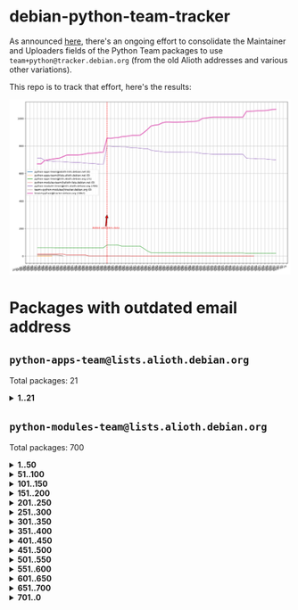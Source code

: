 # debian-python-team-tracker



As announced [here](https://lists.debian.org/debian-python/2021/08/msg00006.html), there's an ongoing effort to consolidate the Maintainer and Uploaders fields of the Python Team packages to use `team+python@tracker.debian.org` (from the old Alioth addresses and various other variations).



This repo is to track that effort, here's the results:



![Python team emails](images/python_team_emails.svg)


# Packages with outdated email address

## `python-apps-team@lists.alioth.debian.org`
Total packages: 21
<details>
<summary><b>1..21</b></summary>


| # | Package | Version |
| --- | --- | --- |
| 1 | [archmage](https://tracker.debian.org/archmage) | 1:0.4.2.1-1 |
| 2 | [ctop](https://tracker.debian.org/ctop) | 1.0.0-2.1 |
| 3 | [cython](https://tracker.debian.org/cython) | 0.29.14-1 |
| 4 | [db2twitter](https://tracker.debian.org/db2twitter) | 0.6-1.1 |
| 5 | [dodgy](https://tracker.debian.org/dodgy) | 0.1.9-3 |
| 6 | [etm](https://tracker.debian.org/etm) | 3.2.30-1.1 |
| 7 | [firmware-microbit-micropython](https://tracker.debian.org/firmware-microbit-micropython) | 1.0.1-2 |
| 8 | [flatlatex](https://tracker.debian.org/flatlatex) | 0.8-1.1 |
| 9 | [freealchemist](https://tracker.debian.org/freealchemist) | 0.5-1.1 |
| 10 | [kanboard-cli](https://tracker.debian.org/kanboard-cli) | 0.0.2-1.1 |
| 11 | [lightyears](https://tracker.debian.org/lightyears) | 1.4-2 |
| 12 | [muttdown](https://tracker.debian.org/muttdown) | 0.3.4-1 |
| 13 | [pelican](https://tracker.debian.org/pelican) | 4.0.1+dfsg-1.1 |
| 14 | [pipenv](https://tracker.debian.org/pipenv) | 11.9.0-1.1 |
| 15 | [prospector](https://tracker.debian.org/prospector) | 1.1.7-2 |
| 16 | [pybik](https://tracker.debian.org/pybik) | 3.0-3.1 |
| 17 | [retweet](https://tracker.debian.org/retweet) | 0.10-1.1 |
| 18 | [sen](https://tracker.debian.org/sen) | 0.6.1-0.1 |
| 19 | [sinntp](https://tracker.debian.org/sinntp) | 1.6-1.2 |
| 20 | [smem](https://tracker.debian.org/smem) | 1.5-1.1 |
| 21 | [voltron](https://tracker.debian.org/voltron) | 0.1.7+git20200109-1.1 |
</details>

## `python-modules-team@lists.alioth.debian.org`
Total packages: 700
<details>
<summary><b>1..50</b></summary>


| # | Package | Version |
| --- | --- | --- |
| 1 | [anorack](https://tracker.debian.org/anorack) | 0.2.7-1 |
| 2 | [anosql](https://tracker.debian.org/anosql) | 1.0.1-1 |
| 3 | [appdirs](https://tracker.debian.org/appdirs) | 1.4.4-1 |
| 4 | [asn1crypto](https://tracker.debian.org/asn1crypto) | 1.4.0-1 |
| 5 | [astral](https://tracker.debian.org/astral) | 1.6.1-2 |
| 6 | [authres](https://tracker.debian.org/authres) | 1.2.0-2 |
| 7 | [automat](https://tracker.debian.org/automat) | 20.2.0-1 |
| 8 | [azure-cosmos-table-python](https://tracker.debian.org/azure-cosmos-table-python) | 1.0.5+git20191025-5 |
| 9 | [babelfish](https://tracker.debian.org/babelfish) | 0.5.4-3 |
| 10 | [bdist-nsi](https://tracker.debian.org/bdist-nsi) | 0.1.5-2 |
| 11 | [behave](https://tracker.debian.org/behave) | 1.2.6-3 |
| 12 | [bernhard](https://tracker.debian.org/bernhard) | 0.2.6-2 |
| 13 | [betamax](https://tracker.debian.org/betamax) | 0.8.1-2 |
| 14 | [bibtexparser](https://tracker.debian.org/bibtexparser) | 1.1.0+ds-3 |
| 15 | [binaryornot](https://tracker.debian.org/binaryornot) | 0.4.4+dfsg-4 |
| 16 | [bitstruct](https://tracker.debian.org/bitstruct) | 8.9.0-1 |
| 17 | [blessings](https://tracker.debian.org/blessings) | 1.6-3 |
| 18 | [blinker](https://tracker.debian.org/blinker) | 1.4+dfsg1-0.3 |
| 19 | [case](https://tracker.debian.org/case) | 1.5.3+dfsg-3 |
| 20 | [celery-batches](https://tracker.debian.org/celery-batches) | 0.2-2 |
| 21 | [celery-haystack](https://tracker.debian.org/celery-haystack) | 0.10-4 |
| 22 | [cerealizer](https://tracker.debian.org/cerealizer) | 0.8.1-3 |
| 23 | [chardet](https://tracker.debian.org/chardet) | 4.0.0-1 |
| 24 | [chargebee-python](https://tracker.debian.org/chargebee-python) | 1.6.6-1 |
| 25 | [chargebee2-python](https://tracker.debian.org/chargebee2-python) | 2.7.3-1 |
| 26 | [circuits](https://tracker.debian.org/circuits) | 3.1.0+ds1-2 |
| 27 | [codicefiscale](https://tracker.debian.org/codicefiscale) | 0.9+ds0-2 |
| 28 | [colorclass](https://tracker.debian.org/colorclass) | 2.2.0-2.1 |
| 29 | [colorspacious](https://tracker.debian.org/colorspacious) | 1.1.2-2 |
| 30 | [commonmark](https://tracker.debian.org/commonmark) | 0.9.1-3 |
| 31 | [constantly](https://tracker.debian.org/constantly) | 15.1.0-2 |
| 32 | [contextlib2](https://tracker.debian.org/contextlib2) | 0.6.0.post1-1 |
| 33 | [cookiecutter](https://tracker.debian.org/cookiecutter) | 1.6.0-4 |
| 34 | [coreapi](https://tracker.debian.org/coreapi) | 2.3.3-4 |
| 35 | [coreschema](https://tracker.debian.org/coreschema) | 0.0.4-3 |
| 36 | [cov-core](https://tracker.debian.org/cov-core) | 1.15.0-3 |
| 37 | [cppy](https://tracker.debian.org/cppy) | 1.1.0-2 |
| 38 | [cram](https://tracker.debian.org/cram) | 0.7-4 |
| 39 | [cssutils](https://tracker.debian.org/cssutils) | 1.0.2-3 |
| 40 | [d2to1](https://tracker.debian.org/d2to1) | 0.2.12-2 |
| 41 | [deap](https://tracker.debian.org/deap) | 1.3.1-2 |
| 42 | [debiancontributors](https://tracker.debian.org/debiancontributors) | 0.7.8-2 |
| 43 | [devpi-common](https://tracker.debian.org/devpi-common) | 3.2.2-1.1 |
| 44 | [django-ajax-selects](https://tracker.debian.org/django-ajax-selects) | 1.7.0-3 |
| 45 | [django-anymail](https://tracker.debian.org/django-anymail) | 7.1.0-1 |
| 46 | [django-bitfield](https://tracker.debian.org/django-bitfield) | 1.9.6-2 |
| 47 | [django-countries](https://tracker.debian.org/django-countries) | 6.0-1 |
| 48 | [django-dirtyfields](https://tracker.debian.org/django-dirtyfields) | 1.3.1-2 |
| 49 | [django-downloadview](https://tracker.debian.org/django-downloadview) | 2.1.1-1 |
| 50 | [django-environ](https://tracker.debian.org/django-environ) | 0.4.4-2 |
</details>
<details>
<summary><b>51..100</b></summary>

| # | Package | Version |
| --- | --- | --- |
| 51 | [django-filter](https://tracker.debian.org/django-filter) | 2.4.0-1 |
| 52 | [django-hvad](https://tracker.debian.org/django-hvad) | 1.8.0-1.1 |
| 53 | [django-impersonate](https://tracker.debian.org/django-impersonate) | 1.5-1 |
| 54 | [django-js-reverse](https://tracker.debian.org/django-js-reverse) | 0.7.3-1.1 |
| 55 | [django-macaddress](https://tracker.debian.org/django-macaddress) | 1.5.0-2 |
| 56 | [django-markupfield](https://tracker.debian.org/django-markupfield) | 2.0.0-1 |
| 57 | [django-memoize](https://tracker.debian.org/django-memoize) | 2.2.0+dfsg-1 |
| 58 | [django-nose](https://tracker.debian.org/django-nose) | 1.4.6-2.1 |
| 59 | [django-notification](https://tracker.debian.org/django-notification) | 1.2.0-3 |
| 60 | [django-organizations](https://tracker.debian.org/django-organizations) | 1.1.2-1 |
| 61 | [django-pagination](https://tracker.debian.org/django-pagination) | 1.0.7-4 |
| 62 | [django-paintstore](https://tracker.debian.org/django-paintstore) | 0.2-4 |
| 63 | [django-picklefield](https://tracker.debian.org/django-picklefield) | 3.0.1-1 |
| 64 | [django-pipeline](https://tracker.debian.org/django-pipeline) | 1.6.14-3 |
| 65 | [django-q](https://tracker.debian.org/django-q) | 1.2.1-1 |
| 66 | [django-recurrence](https://tracker.debian.org/django-recurrence) | 1.10.3-1 |
| 67 | [django-redis-sessions](https://tracker.debian.org/django-redis-sessions) | 0.6.1-2 |
| 68 | [django-simple-redis-admin](https://tracker.debian.org/django-simple-redis-admin) | 1.4.0-2 |
| 69 | [django-stronghold](https://tracker.debian.org/django-stronghold) | 0.3.0+debian-2 |
| 70 | [django-webpack-loader](https://tracker.debian.org/django-webpack-loader) | 0.6.0-2 |
| 71 | [django-websocket-redis](https://tracker.debian.org/django-websocket-redis) | 0.4.7-2 |
| 72 | [django-wkhtmltopdf](https://tracker.debian.org/django-wkhtmltopdf) | 3.3.0-1 |
| 73 | [django-xmlrpc](https://tracker.debian.org/django-xmlrpc) | 0.1.8-2 |
| 74 | [djangorestframework-api-key](https://tracker.debian.org/djangorestframework-api-key) | 2.0.0-2 |
| 75 | [djangorestframework-filters](https://tracker.debian.org/djangorestframework-filters) | 1.0.0.dev0-1 |
| 76 | [dkimpy](https://tracker.debian.org/dkimpy) | 1.0.5-1 |
| 77 | [dnsdiag](https://tracker.debian.org/dnsdiag) | 1.7.0-1 |
| 78 | [dnspython](https://tracker.debian.org/dnspython) | 2.0.0-1 |
| 79 | [dockerpty](https://tracker.debian.org/dockerpty) | 0.4.1-2 |
| 80 | [dominate](https://tracker.debian.org/dominate) | 2.3.1-2 |
| 81 | [doublex](https://tracker.debian.org/doublex) | 1.9.2-1 |
| 82 | [drf-generators](https://tracker.debian.org/drf-generators) | 0.5.0-1 |
| 83 | [easyprocess](https://tracker.debian.org/easyprocess) | 0.2.5-2 |
| 84 | [elasticsearch-curator](https://tracker.debian.org/elasticsearch-curator) | 5.8.1-1 |
| 85 | [entrypoints](https://tracker.debian.org/entrypoints) | 0.3-3 |
| 86 | [enum34](https://tracker.debian.org/enum34) | 1.1.6-4 |
| 87 | [enzyme](https://tracker.debian.org/enzyme) | 0.4.1-2 |
| 88 | [exam](https://tracker.debian.org/exam) | 0.10.5-3 |
| 89 | [factory-boy](https://tracker.debian.org/factory-boy) | 2.11.1-3 |
| 90 | [faker](https://tracker.debian.org/faker) | 0.9.3-0.1 |
| 91 | [fakesleep](https://tracker.debian.org/fakesleep) | 0.1-2 |
| 92 | [fastchunking](https://tracker.debian.org/fastchunking) | 0.0.3-2 |
| 93 | [feedgenerator](https://tracker.debian.org/feedgenerator) | 1.9-2 |
| 94 | [flake8-polyfill](https://tracker.debian.org/flake8-polyfill) | 1.0.2-2 |
| 95 | [flask-api](https://tracker.debian.org/flask-api) | 1.1+dfsg-1.1 |
| 96 | [flask-assets](https://tracker.debian.org/flask-assets) | 2.0-1 |
| 97 | [flask-babelex](https://tracker.debian.org/flask-babelex) | 0.9.4-1 |
| 98 | [flask-bcrypt](https://tracker.debian.org/flask-bcrypt) | 0.7.1-2 |
| 99 | [flask-compress](https://tracker.debian.org/flask-compress) | 1.4.0-3 |
| 100 | [flask-gravatar](https://tracker.debian.org/flask-gravatar) | 0.4.2-2 |
</details>
<details>
<summary><b>101..150</b></summary>

| # | Package | Version |
| --- | --- | --- |
| 101 | [flask-htmlmin](https://tracker.debian.org/flask-htmlmin) | 1.3.2-2 |
| 102 | [flask-ldapconn](https://tracker.debian.org/flask-ldapconn) | 0.7.2-1.1 |
| 103 | [flask-limiter](https://tracker.debian.org/flask-limiter) | 1.0.1-2 |
| 104 | [flask-login](https://tracker.debian.org/flask-login) | 0.5.0-1 |
| 105 | [flask-mail](https://tracker.debian.org/flask-mail) | 0.9.1+dfsg1-1.1 |
| 106 | [flask-mongoengine](https://tracker.debian.org/flask-mongoengine) | 0.9.3-4 |
| 107 | [flask-multistatic](https://tracker.debian.org/flask-multistatic) | 1.0-2 |
| 108 | [flask-paranoid](https://tracker.debian.org/flask-paranoid) | 0.2.0-3.1 |
| 109 | [flask-script](https://tracker.debian.org/flask-script) | 2.0.6-2 |
| 110 | [flask-silk](https://tracker.debian.org/flask-silk) | 0.2-18 |
| 111 | [flask-wtf](https://tracker.debian.org/flask-wtf) | 0.14.3-1 |
| 112 | [flufl.bounce](https://tracker.debian.org/flufl.bounce) | 3.0.1-1 |
| 113 | [flufl.enum](https://tracker.debian.org/flufl.enum) | 4.1.1-3 |
| 114 | [flufl.i18n](https://tracker.debian.org/flufl.i18n) | 3.0.1-1 |
| 115 | [flufl.lock](https://tracker.debian.org/flufl.lock) | 5.0.1-1 |
| 116 | [flufl.password](https://tracker.debian.org/flufl.password) | 1.3-3 |
| 117 | [flufl.testing](https://tracker.debian.org/flufl.testing) | 0.7-2 |
| 118 | [gerritlib](https://tracker.debian.org/gerritlib) | 0.8.0-2 |
| 119 | [gmplot](https://tracker.debian.org/gmplot) | 1.2.0-2 |
| 120 | [gpxpy](https://tracker.debian.org/gpxpy) | 1.4.2-1 |
| 121 | [gtextfsm](https://tracker.debian.org/gtextfsm) | 1.1.0-2 |
| 122 | [gtts](https://tracker.debian.org/gtts) | 2.0.3-1 |
| 123 | [gtts-token](https://tracker.debian.org/gtts-token) | 1.1.3-1 |
| 124 | [guzzle-sphinx-theme](https://tracker.debian.org/guzzle-sphinx-theme) | 0.7.11-5 |
| 125 | [hachoir](https://tracker.debian.org/hachoir) | 3.1.0+dfsg-3 |
| 126 | [haproxy-log-analysis](https://tracker.debian.org/haproxy-log-analysis) | 2.0~b0-2 |
| 127 | [heapdict](https://tracker.debian.org/heapdict) | 1.0.1-1 |
| 128 | [hiro](https://tracker.debian.org/hiro) | 0.5-2 |
| 129 | [httpx](https://tracker.debian.org/httpx) | 0.16.1-1 |
| 130 | [hypothesis-auto](https://tracker.debian.org/hypothesis-auto) | 1.1.4-2 |
| 131 | [importmagic](https://tracker.debian.org/importmagic) | 0.1.7-2 |
| 132 | [inflection](https://tracker.debian.org/inflection) | 0.3.1-2 |
| 133 | [isodate](https://tracker.debian.org/isodate) | 0.6.0-2 |
| 134 | [itypes](https://tracker.debian.org/itypes) | 1.1.0-4 |
| 135 | [jaraco.itertools](https://tracker.debian.org/jaraco.itertools) | 2.0.1-4 |
| 136 | [javaproperties](https://tracker.debian.org/javaproperties) | 0.7.0-1 |
| 137 | [jinja2-time](https://tracker.debian.org/jinja2-time) | 0.2.0-2 |
| 138 | [jpy](https://tracker.debian.org/jpy) | 0.9.0-3 |
| 139 | [jpylyzer](https://tracker.debian.org/jpylyzer) | 2.0.0-3 |
| 140 | [json-tricks](https://tracker.debian.org/json-tricks) | 3.11.0-2 |
| 141 | [jsonhyperschema-codec](https://tracker.debian.org/jsonhyperschema-codec) | 1.0.3-2 |
| 142 | [jsonpickle](https://tracker.debian.org/jsonpickle) | 1.2-1 |
| 143 | [junos-eznc](https://tracker.debian.org/junos-eznc) | 2.1.7-3 |
| 144 | [jupyter-sphinx-theme](https://tracker.debian.org/jupyter-sphinx-theme) | 0.0.6+ds1-10 |
| 145 | [kitchen](https://tracker.debian.org/kitchen) | 1.2.6-2 |
| 146 | [kivy](https://tracker.debian.org/kivy) | 1.11.0-2 |
| 147 | [lazr.delegates](https://tracker.debian.org/lazr.delegates) | 2.0.3-2 |
| 148 | [lazr.smtptest](https://tracker.debian.org/lazr.smtptest) | 2.0.3-2 |
| 149 | [lexicon](https://tracker.debian.org/lexicon) | 3.3.17-1 |
| 150 | [libthumbor](https://tracker.debian.org/libthumbor) | 1.3.3-2 |
</details>
<details>
<summary><b>151..200</b></summary>

| # | Package | Version |
| --- | --- | --- |
| 151 | [logilab-constraint](https://tracker.debian.org/logilab-constraint) | 0.6.0-2 |
| 152 | [mako](https://tracker.debian.org/mako) | 1.1.3+ds1-2 |
| 153 | [manuel](https://tracker.debian.org/manuel) | 1.10.1-2 |
| 154 | [markupsafe](https://tracker.debian.org/markupsafe) | 1.1.1-1 |
| 155 | [mercurial-extension-utils](https://tracker.debian.org/mercurial-extension-utils) | 1.5.1-1 |
| 156 | [mercurial-extension-utils](https://tracker.debian.org/mercurial-extension-utils) | 1.5.1-3 |
| 157 | [mercurial-keyring](https://tracker.debian.org/mercurial-keyring) | 1.3.1-3 |
| 158 | [microsoft-authentication-extensions-for-python](https://tracker.debian.org/microsoft-authentication-extensions-for-python) | 0.3.0-1 |
| 159 | [milksnake](https://tracker.debian.org/milksnake) | 0.1.5-1 |
| 160 | [mimerender](https://tracker.debian.org/mimerender) | 0.6.0-2 |
| 161 | [mmllib](https://tracker.debian.org/mmllib) | 0.3.0.post1-2 |
| 162 | [mockldap](https://tracker.debian.org/mockldap) | 0.3.0-4 |
| 163 | [modernize](https://tracker.debian.org/modernize) | 0.7-2 |
| 164 | [moksha.common](https://tracker.debian.org/moksha.common) | 1.2.5-4 |
| 165 | [more-itertools](https://tracker.debian.org/more-itertools) | 4.2.0-3 |
| 166 | [mrtparse](https://tracker.debian.org/mrtparse) | 1.6-2 |
| 167 | [musicbrainzngs](https://tracker.debian.org/musicbrainzngs) | 0.7.1-2 |
| 168 | [mutagen](https://tracker.debian.org/mutagen) | 1.45.1-2 |
| 169 | [mwic](https://tracker.debian.org/mwic) | 0.7.8-1 |
| 170 | [mysql-connector-python](https://tracker.debian.org/mysql-connector-python) | 8.0.15-2 |
| 171 | [nb2plots](https://tracker.debian.org/nb2plots) | 0.6-2 |
| 172 | [netifaces](https://tracker.debian.org/netifaces) | 0.10.9-0.2 |
| 173 | [netmiko](https://tracker.debian.org/netmiko) | 2.4.2-1 |
| 174 | [networkx](https://tracker.debian.org/networkx) | 2.5+ds-2 |
| 175 | [nose](https://tracker.debian.org/nose) | 1.3.7-6 |
| 176 | [nose](https://tracker.debian.org/nose) | 1.3.7-7 |
| 177 | [nose2](https://tracker.debian.org/nose2) | 0.9.2-1 |
| 178 | [nose2-cov](https://tracker.debian.org/nose2-cov) | 1.0a4-3 |
| 179 | [ntplib](https://tracker.debian.org/ntplib) | 0.3.3-2 |
| 180 | [numpy-stl](https://tracker.debian.org/numpy-stl) | 2.9.0-1 |
| 181 | [numpydoc](https://tracker.debian.org/numpydoc) | 1.1.0-3 |
| 182 | [obsub](https://tracker.debian.org/obsub) | 0.2-4 |
| 183 | [okasha](https://tracker.debian.org/okasha) | 0.2.4-4 |
| 184 | [overpass](https://tracker.debian.org/overpass) | 0.7-1 |
| 185 | [pastescript](https://tracker.debian.org/pastescript) | 2.0.2-4 |
| 186 | [pcapy](https://tracker.debian.org/pcapy) | 0.11.4-2 |
| 187 | [pdfkit](https://tracker.debian.org/pdfkit) | 0.6.1-2 |
| 188 | [pep8](https://tracker.debian.org/pep8) | 1.7.1-9 |
| 189 | [pep8-naming](https://tracker.debian.org/pep8-naming) | 0.10.0-1 |
| 190 | [pg8000](https://tracker.debian.org/pg8000) | 1.10.6-2 |
| 191 | [pidcat](https://tracker.debian.org/pidcat) | 2.1.0-4 |
| 192 | [pilkit](https://tracker.debian.org/pilkit) | 2.0-3 |
| 193 | [plastex](https://tracker.debian.org/plastex) | 2.1-2 |
| 194 | [ply](https://tracker.debian.org/ply) | 3.11-4 |
| 195 | [portio](https://tracker.debian.org/portio) | 0.5-4 |
| 196 | [postgresfixture](https://tracker.debian.org/postgresfixture) | 0.4.2-1 |
| 197 | [power](https://tracker.debian.org/power) | 1.4+dfsg-4 |
| 198 | [pprintpp](https://tracker.debian.org/pprintpp) | 0.4.0-2 |
| 199 | [preggy](https://tracker.debian.org/preggy) | 1.4.4-1 |
| 200 | [prettytable](https://tracker.debian.org/prettytable) | 0.7.2-5 |
</details>
<details>
<summary><b>201..250</b></summary>

| # | Package | Version |
| --- | --- | --- |
| 201 | [proxmoxer](https://tracker.debian.org/proxmoxer) | 1.0.3-2 |
| 202 | [ptable](https://tracker.debian.org/ptable) | 0.9.2-2 |
| 203 | [py-macaroon-bakery](https://tracker.debian.org/py-macaroon-bakery) | 1.3.1-1 |
| 204 | [py-radix](https://tracker.debian.org/py-radix) | 0.10.0-3 |
| 205 | [py3dns](https://tracker.debian.org/py3dns) | 3.2.1-1 |
| 206 | [pyasn1](https://tracker.debian.org/pyasn1) | 0.4.8-1 |
| 207 | [pybindgen](https://tracker.debian.org/pybindgen) | 0.20.0+dfsg1-2 |
| 208 | [pycairo](https://tracker.debian.org/pycairo) | 1.16.2-3 |
| 209 | [pycairo](https://tracker.debian.org/pycairo) | 1.16.2-4 |
| 210 | [pycallgraph](https://tracker.debian.org/pycallgraph) | 1.1.3-1.2 |
| 211 | [pycares](https://tracker.debian.org/pycares) | 3.1.1-1 |
| 212 | [pycifrw](https://tracker.debian.org/pycifrw) | 4.4-2 |
| 213 | [pyclamd](https://tracker.debian.org/pyclamd) | 0.4.0-2 |
| 214 | [pycodestyle](https://tracker.debian.org/pycodestyle) | 2.6.0-1 |
| 215 | [pycparser](https://tracker.debian.org/pycparser) | 2.20-3 |
| 216 | [pycryptodome](https://tracker.debian.org/pycryptodome) | 3.9.7+dfsg1-1 |
| 217 | [pycxx](https://tracker.debian.org/pycxx) | 7.1.4-0.1 |
| 218 | [pydbus](https://tracker.debian.org/pydbus) | 0.6.0-4 |
| 219 | [pydenticon](https://tracker.debian.org/pydenticon) | 0.3.1-2 |
| 220 | [pydispatcher](https://tracker.debian.org/pydispatcher) | 2.0.5-2 |
| 221 | [pydle](https://tracker.debian.org/pydle) | 0.9.4-2 |
| 222 | [pyeapi](https://tracker.debian.org/pyeapi) | 0.8.1-2 |
| 223 | [pyee](https://tracker.debian.org/pyee) | 7.0.2-1 |
| 224 | [pyenchant](https://tracker.debian.org/pyenchant) | 3.2.0-1 |
| 225 | [pyfg](https://tracker.debian.org/pyfg) | 0.50-2 |
| 226 | [pyfiglet](https://tracker.debian.org/pyfiglet) | 0.8.0+dfsg-1 |
| 227 | [pyfribidi](https://tracker.debian.org/pyfribidi) | 0.12.0+repack-7 |
| 228 | [pygame](https://tracker.debian.org/pygame) | 1.9.6+dfsg-2 |
| 229 | [pygeoif](https://tracker.debian.org/pygeoif) | 0.7-2 |
| 230 | [pygithub](https://tracker.debian.org/pygithub) | 1.43.7-1 |
| 231 | [pygments](https://tracker.debian.org/pygments) | 2.3.1+dfsg-3 |
| 232 | [pygtail](https://tracker.debian.org/pygtail) | 0.6.1-2 |
| 233 | [pygtkspellcheck](https://tracker.debian.org/pygtkspellcheck) | 4.0.5-2 |
| 234 | [pyhamcrest](https://tracker.debian.org/pyhamcrest) | 1.9.0-3 |
| 235 | [pyinotify](https://tracker.debian.org/pyinotify) | 0.9.6-1.3 |
| 236 | [pyiosxr](https://tracker.debian.org/pyiosxr) | 0.52-1.1 |
| 237 | [pyjavaproperties](https://tracker.debian.org/pyjavaproperties) | 0.7-2 |
| 238 | [pyjokes](https://tracker.debian.org/pyjokes) | 0.5.0-3 |
| 239 | [pykcs11](https://tracker.debian.org/pykcs11) | 1.5.10-1 |
| 240 | [pylama](https://tracker.debian.org/pylama) | 7.4.3-3 |
| 241 | [pylibmc](https://tracker.debian.org/pylibmc) | 1.5.2-3 |
| 242 | [pylint-celery](https://tracker.debian.org/pylint-celery) | 0.3-5 |
| 243 | [pylint-common](https://tracker.debian.org/pylint-common) | 0.2.5-4 |
| 244 | [pylint-django](https://tracker.debian.org/pylint-django) | 2.0.13-1 |
| 245 | [pylint-flask](https://tracker.debian.org/pylint-flask) | 0.5-4 |
| 246 | [pylint-plugin-utils](https://tracker.debian.org/pylint-plugin-utils) | 0.6-1 |
| 247 | [pymacs](https://tracker.debian.org/pymacs) | 0.25-3 |
| 248 | [pymilter](https://tracker.debian.org/pymilter) | 1.0.4-2 |
| 249 | [pymodbus](https://tracker.debian.org/pymodbus) | 2.1.0+dfsg-2 |
| 250 | [pymssql](https://tracker.debian.org/pymssql) | 2.1.4+dfsg-3 |
</details>
<details>
<summary><b>251..300</b></summary>

| # | Package | Version |
| --- | --- | --- |
| 251 | [pymupdf](https://tracker.debian.org/pymupdf) | 1.17.4+ds1-2 |
| 252 | [pynag](https://tracker.debian.org/pynag) | 1.1.2+dfsg-2 |
| 253 | [pynliner](https://tracker.debian.org/pynliner) | 0.8.0-2 |
| 254 | [pyopengl](https://tracker.debian.org/pyopengl) | 3.1.5+dfsg-1 |
| 255 | [pypandoc](https://tracker.debian.org/pypandoc) | 1.5+ds0-1 |
| 256 | [pyparsing](https://tracker.debian.org/pyparsing) | 2.4.7-1 |
| 257 | [pyphen](https://tracker.debian.org/pyphen) | 0.9.5-3 |
| 258 | [pyprind](https://tracker.debian.org/pyprind) | 2.11.2-2 |
| 259 | [pyquery](https://tracker.debian.org/pyquery) | 1.2.9-4 |
| 260 | [pyrad](https://tracker.debian.org/pyrad) | 2.1-2 |
| 261 | [pyrsistent](https://tracker.debian.org/pyrsistent) | 0.15.5-1 |
| 262 | [pysendfile](https://tracker.debian.org/pysendfile) | 2.0.1-3 |
| 263 | [pysimplesoap](https://tracker.debian.org/pysimplesoap) | 1.16.2-3 |
| 264 | [pysmi](https://tracker.debian.org/pysmi) | 0.3.2-2 |
| 265 | [pysodium](https://tracker.debian.org/pysodium) | 0.7.0-2 |
| 266 | [pyspf](https://tracker.debian.org/pyspf) | 2.0.14-2 |
| 267 | [pysrt](https://tracker.debian.org/pysrt) | 1.0.1-2 |
| 268 | [pyssim](https://tracker.debian.org/pyssim) | 0.2-2 |
| 269 | [pystemd](https://tracker.debian.org/pystemd) | 0.7.0-4 |
| 270 | [pysubnettree](https://tracker.debian.org/pysubnettree) | 0.33-1 |
| 271 | [pytaglib](https://tracker.debian.org/pytaglib) | 0.3.6+dfsg-2 |
| 272 | [pytds](https://tracker.debian.org/pytds) | 1.10.0-1 |
| 273 | [pytest-arraydiff](https://tracker.debian.org/pytest-arraydiff) | 0.3-1 |
| 274 | [pytest-bdd](https://tracker.debian.org/pytest-bdd) | 3.2.1-1 |
| 275 | [pytest-cookies](https://tracker.debian.org/pytest-cookies) | 0.4.0-1 |
| 276 | [pytest-django](https://tracker.debian.org/pytest-django) | 3.5.1-1 |
| 277 | [pytest-expect](https://tracker.debian.org/pytest-expect) | 1.1.0-2 |
| 278 | [pytest-forked](https://tracker.debian.org/pytest-forked) | 1.3.0-1 |
| 279 | [pytest-helpers-namespace](https://tracker.debian.org/pytest-helpers-namespace) | 2019.1.8-1 |
| 280 | [pytest-httpbin](https://tracker.debian.org/pytest-httpbin) | 1.0.0-2 |
| 281 | [pytest-instafail](https://tracker.debian.org/pytest-instafail) | 0.4.2-1 |
| 282 | [pytest-remotedata](https://tracker.debian.org/pytest-remotedata) | 0.3.2-1 |
| 283 | [pytest-runner](https://tracker.debian.org/pytest-runner) | 2.11.1-1.2 |
| 284 | [pytest-sugar](https://tracker.debian.org/pytest-sugar) | 0.9.4-1 |
| 285 | [pytest-tornado](https://tracker.debian.org/pytest-tornado) | 0.8.1-1 |
| 286 | [pytest-vcr](https://tracker.debian.org/pytest-vcr) | 1.0.2-2 |
| 287 | [pytest-xvfb](https://tracker.debian.org/pytest-xvfb) | 1.2.0-1 |
| 288 | [python-activipy](https://tracker.debian.org/python-activipy) | 0.1-7 |
| 289 | [python-adal](https://tracker.debian.org/python-adal) | 1.2.2-1 |
| 290 | [python-agate](https://tracker.debian.org/python-agate) | 1.6.1-1 |
| 291 | [python-agate-excel](https://tracker.debian.org/python-agate-excel) | 0.2.3-1 |
| 292 | [python-aiohttp-security](https://tracker.debian.org/python-aiohttp-security) | 0.4.0-2 |
| 293 | [python-aiohttp-session](https://tracker.debian.org/python-aiohttp-session) | 2.9.0-2 |
| 294 | [python-aioinflux](https://tracker.debian.org/python-aioinflux) | 0.9.0-2 |
| 295 | [python-aiomeasures](https://tracker.debian.org/python-aiomeasures) | 0.5.14-3 |
| 296 | [python-amqplib](https://tracker.debian.org/python-amqplib) | 1.0.2-2 |
| 297 | [python-anyjson](https://tracker.debian.org/python-anyjson) | 0.3.3-2 |
| 298 | [python-apptools](https://tracker.debian.org/python-apptools) | 4.5.0-1.1 |
| 299 | [python-aptly](https://tracker.debian.org/python-aptly) | 0.12.10-2 |
| 300 | [python-args](https://tracker.debian.org/python-args) | 0.1.0-3 |
</details>
<details>
<summary><b>301..350</b></summary>

| # | Package | Version |
| --- | --- | --- |
| 301 | [python-arpy](https://tracker.debian.org/python-arpy) | 1.1.1-4 |
| 302 | [python-astor](https://tracker.debian.org/python-astor) | 0.8.1-1 |
| 303 | [python-async-timeout](https://tracker.debian.org/python-async-timeout) | 3.0.1-1.1 |
| 304 | [python-azure-devtools](https://tracker.debian.org/python-azure-devtools) | 1.2.0-1 |
| 305 | [python-base58](https://tracker.debian.org/python-base58) | 1.0.3-1.1 |
| 306 | [python-bcdoc](https://tracker.debian.org/python-bcdoc) | 0.16.0-2 |
| 307 | [python-bioblend](https://tracker.debian.org/python-bioblend) | 0.7.0-3 |
| 308 | [python-bitbucket-api](https://tracker.debian.org/python-bitbucket-api) | 0.5.0-3 |
| 309 | [python-box](https://tracker.debian.org/python-box) | 3.4.6-2 |
| 310 | [python-btrees](https://tracker.debian.org/python-btrees) | 4.3.1-2 |
| 311 | [python-cachecontrol](https://tracker.debian.org/python-cachecontrol) | 0.12.6-1 |
| 312 | [python-can](https://tracker.debian.org/python-can) | 3.3.2.final~github-2 |
| 313 | [python-cement](https://tracker.debian.org/python-cement) | 2.10.0-2 |
| 314 | [python-cerberus](https://tracker.debian.org/python-cerberus) | 1.3.2-1 |
| 315 | [python-click-log](https://tracker.debian.org/python-click-log) | 0.2.1-2 |
| 316 | [python-click-threading](https://tracker.debian.org/python-click-threading) | 0.4.4-2 |
| 317 | [python-clint](https://tracker.debian.org/python-clint) | 0.5.1-3 |
| 318 | [python-cluster](https://tracker.debian.org/python-cluster) | 1.3.3-3 |
| 319 | [python-cmarkgfm](https://tracker.debian.org/python-cmarkgfm) | 0.4.2-1 |
| 320 | [python-coloredlogs](https://tracker.debian.org/python-coloredlogs) | 7.3-2 |
| 321 | [python-colour](https://tracker.debian.org/python-colour) | 0.1.5-2 |
| 322 | [python-commentjson](https://tracker.debian.org/python-commentjson) | 0.8.3-2 |
| 323 | [python-consul](https://tracker.debian.org/python-consul) | 0.7.1-1.1 |
| 324 | [python-cookies](https://tracker.debian.org/python-cookies) | 2.2.1-3 |
| 325 | [python-cpuinfo](https://tracker.debian.org/python-cpuinfo) | 5.0.0-2 |
| 326 | [python-crcmod](https://tracker.debian.org/python-crcmod) | 1.7+dfsg-2 |
| 327 | [python-cs](https://tracker.debian.org/python-cs) | 2.7.1-1 |
| 328 | [python-cssselect2](https://tracker.debian.org/python-cssselect2) | 0.3.0-1 |
| 329 | [python-cycler](https://tracker.debian.org/python-cycler) | 0.10.0-3 |
| 330 | [python-daiquiri](https://tracker.debian.org/python-daiquiri) | 1.6.0-1 |
| 331 | [python-dbfread](https://tracker.debian.org/python-dbfread) | 2.0.7-3 |
| 332 | [python-decorator](https://tracker.debian.org/python-decorator) | 4.4.2-2 |
| 333 | [python-demjson](https://tracker.debian.org/python-demjson) | 2.2.4-5 |
| 334 | [python-diaspy](https://tracker.debian.org/python-diaspy) | 0.6.0-2 |
| 335 | [python-dict2xml](https://tracker.debian.org/python-dict2xml) | 1.7.0-1 |
| 336 | [python-dictobj](https://tracker.debian.org/python-dictobj) | 0.4-4 |
| 337 | [python-distro](https://tracker.debian.org/python-distro) | 1.5.0-1 |
| 338 | [python-distutils-extra](https://tracker.debian.org/python-distutils-extra) | 2.45 |
| 339 | [python-django-braces](https://tracker.debian.org/python-django-braces) | 1.14.0-1 |
| 340 | [python-django-casclient](https://tracker.debian.org/python-django-casclient) | 1.5.3-1 |
| 341 | [python-django-dbconn-retry](https://tracker.debian.org/python-django-dbconn-retry) | 0.1.5-1.1 |
| 342 | [python-django-etcd-settings](https://tracker.debian.org/python-django-etcd-settings) | 0.1.13+dfsg-3 |
| 343 | [python-django-gravatar2](https://tracker.debian.org/python-django-gravatar2) | 1.4.4-2 |
| 344 | [python-django-imagekit](https://tracker.debian.org/python-django-imagekit) | 4.0.2-3 |
| 345 | [python-django-jsonfield](https://tracker.debian.org/python-django-jsonfield) | 1.4.0-2 |
| 346 | [python-django-push-notifications](https://tracker.debian.org/python-django-push-notifications) | 1.4.1-1 |
| 347 | [python-django-rest-framework-guardian](https://tracker.debian.org/python-django-rest-framework-guardian) | 0.3.0-2 |
| 348 | [python-django-rest-hooks](https://tracker.debian.org/python-django-rest-hooks) | 1.6.0-1.1 |
| 349 | [python-django-rules](https://tracker.debian.org/python-django-rules) | 2.2.0-1 |
| 350 | [python-django-simple-history](https://tracker.debian.org/python-django-simple-history) | 2.7.0-1.1 |
</details>
<details>
<summary><b>351..400</b></summary>

| # | Package | Version |
| --- | --- | --- |
| 351 | [python-django-split-settings](https://tracker.debian.org/python-django-split-settings) | 0.3.0-2 |
| 352 | [python-dnslib](https://tracker.debian.org/python-dnslib) | 0.9.14-1 |
| 353 | [python-docutils](https://tracker.debian.org/python-docutils) | 0.16+dfsg-2 |
| 354 | [python-doubleratchet](https://tracker.debian.org/python-doubleratchet) | 0.6.0-2 |
| 355 | [python-dpkt](https://tracker.debian.org/python-dpkt) | 1.9.2-2 |
| 356 | [python-easywebdav](https://tracker.debian.org/python-easywebdav) | 1.2.0-8 |
| 357 | [python-enable](https://tracker.debian.org/python-enable) | 4.8.1-1 |
| 358 | [python-envisage](https://tracker.debian.org/python-envisage) | 4.9.0-2.1 |
| 359 | [python-envparse](https://tracker.debian.org/python-envparse) | 0.2.0-2 |
| 360 | [python-envs](https://tracker.debian.org/python-envs) | 1.2.6-1.1 |
| 361 | [python-epc](https://tracker.debian.org/python-epc) | 0.0.5-3 |
| 362 | [python-etcd](https://tracker.debian.org/python-etcd) | 0.4.5-2 |
| 363 | [python-ethtool](https://tracker.debian.org/python-ethtool) | 0.14-3 |
| 364 | [python-ewmh](https://tracker.debian.org/python-ewmh) | 0.1.6-2 |
| 365 | [python-exchangelib](https://tracker.debian.org/python-exchangelib) | 3.2.0-1 |
| 366 | [python-exotel](https://tracker.debian.org/python-exotel) | 0.1.5-2 |
| 367 | [python-fastimport](https://tracker.debian.org/python-fastimport) | 0.9.8-5 |
| 368 | [python-feather-format](https://tracker.debian.org/python-feather-format) | 0.3.1+dfsg1-4 |
| 369 | [python-flaky](https://tracker.debian.org/python-flaky) | 3.7.0-1 |
| 370 | [python-flask-jwt-extended](https://tracker.debian.org/python-flask-jwt-extended) | 3.24.1-2 |
| 371 | [python-flask-marshmallow](https://tracker.debian.org/python-flask-marshmallow) | 0.10.1-4 |
| 372 | [python-flask-seeder](https://tracker.debian.org/python-flask-seeder) | 0.1~a2-2 |
| 373 | [python-flor](https://tracker.debian.org/python-flor) | 1.1.3-1 |
| 374 | [python-ftputil](https://tracker.debian.org/python-ftputil) | 3.4-3 |
| 375 | [python-fudge](https://tracker.debian.org/python-fudge) | 1.1.0-2 |
| 376 | [python-gammu](https://tracker.debian.org/python-gammu) | 2.12-2 |
| 377 | [python-gear](https://tracker.debian.org/python-gear) | 0.5.8-5 |
| 378 | [python-genty](https://tracker.debian.org/python-genty) | 1.3.2-1 |
| 379 | [python-geoip](https://tracker.debian.org/python-geoip) | 1.3.2-3 |
| 380 | [python-geoip2](https://tracker.debian.org/python-geoip2) | 2.9.0+dfsg1-2 |
| 381 | [python-getdns](https://tracker.debian.org/python-getdns) | 1.0.0~b1-2 |
| 382 | [python-gflags](https://tracker.debian.org/python-gflags) | 1.5.1-7 |
| 383 | [python-glob2](https://tracker.debian.org/python-glob2) | 0.5-3 |
| 384 | [python-gmpy2](https://tracker.debian.org/python-gmpy2) | 2.1.0~b5-0.1 |
| 385 | [python-gntp](https://tracker.debian.org/python-gntp) | 1.0.3-2 |
| 386 | [python-gnupg](https://tracker.debian.org/python-gnupg) | 0.4.6-1 |
| 387 | [python-guizero](https://tracker.debian.org/python-guizero) | 1.1.0+dfsg1-2 |
| 388 | [python-hashids](https://tracker.debian.org/python-hashids) | 1.3.1-1 |
| 389 | [python-hidapi](https://tracker.debian.org/python-hidapi) | 0.9.0.post3-2 |
| 390 | [python-hiredis](https://tracker.debian.org/python-hiredis) | 1.0.1-1 |
| 391 | [python-hpilo](https://tracker.debian.org/python-hpilo) | 4.3-3 |
| 392 | [python-html2text](https://tracker.debian.org/python-html2text) | 2020.1.16-1 |
| 393 | [python-http-parser](https://tracker.debian.org/python-http-parser) | 0.9.0-1 |
| 394 | [python-httptools](https://tracker.debian.org/python-httptools) | 0.1.1-1 |
| 395 | [python-ibm-cloud-sdk-core](https://tracker.debian.org/python-ibm-cloud-sdk-core) | 1.6.2-1 |
| 396 | [python-icalendar](https://tracker.debian.org/python-icalendar) | 4.0.3-4 |
| 397 | [python-idna](https://tracker.debian.org/python-idna) | 2.10-1 |
| 398 | [python-imagesize](https://tracker.debian.org/python-imagesize) | 1.2.0-2 |
| 399 | [python-iniparse](https://tracker.debian.org/python-iniparse) | 0.4-3 |
| 400 | [python-ipaddr](https://tracker.debian.org/python-ipaddr) | 2.2.0-4 |
</details>
<details>
<summary><b>401..450</b></summary>

| # | Package | Version |
| --- | --- | --- |
| 401 | [python-ipaddress](https://tracker.debian.org/python-ipaddress) | 1.0.23-1 |
| 402 | [python-ipfix](https://tracker.debian.org/python-ipfix) | 0.9.7-2 |
| 403 | [python-irodsclient](https://tracker.debian.org/python-irodsclient) | 0.8.1-2 |
| 404 | [python-isc-dhcp-leases](https://tracker.debian.org/python-isc-dhcp-leases) | 0.9.1-2 |
| 405 | [python-iso3166](https://tracker.debian.org/python-iso3166) | 0.8.git20170319-2 |
| 406 | [python-isoweek](https://tracker.debian.org/python-isoweek) | 1.3.3-3 |
| 407 | [python-jmespath](https://tracker.debian.org/python-jmespath) | 0.10.0-1 |
| 408 | [python-jsonrpc](https://tracker.debian.org/python-jsonrpc) | 1.13.0-1 |
| 409 | [python-junit-xml](https://tracker.debian.org/python-junit-xml) | 1.9-1 |
| 410 | [python-kanboard](https://tracker.debian.org/python-kanboard) | 1.0.1-1.1 |
| 411 | [python-keepalive](https://tracker.debian.org/python-keepalive) | 0.5-2 |
| 412 | [python-keyring](https://tracker.debian.org/python-keyring) | 18.0.1-2 |
| 413 | [python-langdetect](https://tracker.debian.org/python-langdetect) | 1.0.7-4 |
| 414 | [python-ldap](https://tracker.debian.org/python-ldap) | 3.2.0-4 |
| 415 | [python-ldapdomaindump](https://tracker.debian.org/python-ldapdomaindump) | 0.9.3-1 |
| 416 | [python-leather](https://tracker.debian.org/python-leather) | 0.3.3-1.1 |
| 417 | [python-libais](https://tracker.debian.org/python-libais) | 0.17+git.20190917.master.e464cf8-2 |
| 418 | [python-libguess](https://tracker.debian.org/python-libguess) | 1.1-4 |
| 419 | [python-logfury](https://tracker.debian.org/python-logfury) | 0.1.2-4 |
| 420 | [python-lupa](https://tracker.debian.org/python-lupa) | 1.9+dfsg-1 |
| 421 | [python-lzo](https://tracker.debian.org/python-lzo) | 1.12-3 |
| 422 | [python-mailer](https://tracker.debian.org/python-mailer) | 0.8.1-4 |
| 423 | [python-marshmallow-sqlalchemy](https://tracker.debian.org/python-marshmallow-sqlalchemy) | 0.19.0-1 |
| 424 | [python-mastodon](https://tracker.debian.org/python-mastodon) | 1.5.1-1 |
| 425 | [python-mbed-host-tests](https://tracker.debian.org/python-mbed-host-tests) | 1.4.4-3 |
| 426 | [python-mbed-ls](https://tracker.debian.org/python-mbed-ls) | 1.6.2+dfsg-3 |
| 427 | [python-mccabe](https://tracker.debian.org/python-mccabe) | 0.6.1-3 |
| 428 | [python-measurement](https://tracker.debian.org/python-measurement) | 2.0.1-2 |
| 429 | [python-mechanize](https://tracker.debian.org/python-mechanize) | 1:0.4.5-2 |
| 430 | [python-meld3](https://tracker.debian.org/python-meld3) | 1.0.2-3 |
| 431 | [python-mkdocs](https://tracker.debian.org/python-mkdocs) | 1.1.2+dfsg-1 |
| 432 | [python-mnemonic](https://tracker.debian.org/python-mnemonic) | 0.19-1 |
| 433 | [python-model-mommy](https://tracker.debian.org/python-model-mommy) | 1.6.0-2 |
| 434 | [python-morris](https://tracker.debian.org/python-morris) | 1.2-2 |
| 435 | [python-mpegdash](https://tracker.debian.org/python-mpegdash) | 0.2.0-1 |
| 436 | [python-mpv](https://tracker.debian.org/python-mpv) | 0.5.2-1 |
| 437 | [python-msrestazure](https://tracker.debian.org/python-msrestazure) | 0.6.2-1 |
| 438 | [python-multidict](https://tracker.debian.org/python-multidict) | 5.1.0-1 |
| 439 | [python-munch](https://tracker.debian.org/python-munch) | 2.3.2-2 |
| 440 | [python-murmurhash](https://tracker.debian.org/python-murmurhash) | 1.0.2-1 |
| 441 | [python-mysqldb](https://tracker.debian.org/python-mysqldb) | 1.4.4-2 |
| 442 | [python-nacl](https://tracker.debian.org/python-nacl) | 1.4.0-1 |
| 443 | [python-nine](https://tracker.debian.org/python-nine) | 1.1.0-1 |
| 444 | [python-noise](https://tracker.debian.org/python-noise) | 1.2.3-3 |
| 445 | [python-notify2](https://tracker.debian.org/python-notify2) | 0.3-4 |
| 446 | [python-ntlm-auth](https://tracker.debian.org/python-ntlm-auth) | 1.4.0-1 |
| 447 | [python-oauth](https://tracker.debian.org/python-oauth) | 1.0.1-6 |
| 448 | [python-odf](https://tracker.debian.org/python-odf) | 1.4.1-1 |
| 449 | [python-offtrac](https://tracker.debian.org/python-offtrac) | 0.1.0-2.1 |
| 450 | [python-ofxclient](https://tracker.debian.org/python-ofxclient) | 2.0.4-2 |
</details>
<details>
<summary><b>451..500</b></summary>

| # | Package | Version |
| --- | --- | --- |
| 451 | [python-opcua](https://tracker.debian.org/python-opcua) | 0.98.11-1 |
| 452 | [python-openid-cla](https://tracker.debian.org/python-openid-cla) | 1.2-2 |
| 453 | [python-openid-teams](https://tracker.debian.org/python-openid-teams) | 1.2-2 |
| 454 | [python-openidc-client](https://tracker.debian.org/python-openidc-client) | 0.6.0-1.1 |
| 455 | [python-opentimestamps](https://tracker.debian.org/python-opentimestamps) | 0.4.1-1 |
| 456 | [python-padme](https://tracker.debian.org/python-padme) | 1.1.1-3 |
| 457 | [python-pampy](https://tracker.debian.org/python-pampy) | 1.8.4-2 |
| 458 | [python-pamqp](https://tracker.debian.org/python-pamqp) | 2.3.0-2 |
| 459 | [python-parse-type](https://tracker.debian.org/python-parse-type) | 0.3.4-3 |
| 460 | [python-path-and-address](https://tracker.debian.org/python-path-and-address) | 2.0.1-2 |
| 461 | [python-pathtools](https://tracker.debian.org/python-pathtools) | 0.1.2-4 |
| 462 | [python-paypal](https://tracker.debian.org/python-paypal) | 1.2.5-3 |
| 463 | [python-peakutils](https://tracker.debian.org/python-peakutils) | 1.3.3+ds-2 |
| 464 | [python-pem](https://tracker.debian.org/python-pem) | 19.1.0-1 |
| 465 | [python-persistent](https://tracker.debian.org/python-persistent) | 4.6.4-0.2 |
| 466 | [python-pex](https://tracker.debian.org/python-pex) | 1.1.14-3.1 |
| 467 | [python-pgbouncer](https://tracker.debian.org/python-pgbouncer) | 0.0.9-3 |
| 468 | [python-pgpdump](https://tracker.debian.org/python-pgpdump) | 1.5-2 |
| 469 | [python-pgspecial](https://tracker.debian.org/python-pgspecial) | 1.11.10+dfsg1-1 |
| 470 | [python-phonenumbers](https://tracker.debian.org/python-phonenumbers) | 8.12.1-1 |
| 471 | [python-picklable-itertools](https://tracker.debian.org/python-picklable-itertools) | 0.1.1-3 |
| 472 | [python-pika](https://tracker.debian.org/python-pika) | 0.11.0-5 |
| 473 | [python-pkginfo](https://tracker.debian.org/python-pkginfo) | 1.4.2-3 |
| 474 | [python-plac](https://tracker.debian.org/python-plac) | 0.9.6-1.1 |
| 475 | [python-plaster](https://tracker.debian.org/python-plaster) | 1.0-2 |
| 476 | [python-plaster-pastedeploy](https://tracker.debian.org/python-plaster-pastedeploy) | 0.5-3 |
| 477 | [python-prctl](https://tracker.debian.org/python-prctl) | 1.7-2 |
| 478 | [python-preshed](https://tracker.debian.org/python-preshed) | 3.0.2-1 |
| 479 | [python-pretend](https://tracker.debian.org/python-pretend) | 1.0.9-1 |
| 480 | [python-prettylog](https://tracker.debian.org/python-prettylog) | 0.1.0-2 |
| 481 | [python-priority](https://tracker.debian.org/python-priority) | 1.3.0-3 |
| 482 | [python-progress](https://tracker.debian.org/python-progress) | 1.5-1 |
| 483 | [python-progressbar](https://tracker.debian.org/python-progressbar) | 2.5-2 |
| 484 | [python-protego](https://tracker.debian.org/python-protego) | 0.1.16+dfsg-2 |
| 485 | [python-prov](https://tracker.debian.org/python-prov) | 1.5.2-2 |
| 486 | [python-pskc](https://tracker.debian.org/python-pskc) | 1.1-3 |
| 487 | [python-public](https://tracker.debian.org/python-public) | 0.5-1.1 |
| 488 | [python-publicsuffix2](https://tracker.debian.org/python-publicsuffix2) | 2.20191221-2 |
| 489 | [python-py-zipkin](https://tracker.debian.org/python-py-zipkin) | 0.15.0-1.1 |
| 490 | [python-pyalsa](https://tracker.debian.org/python-pyalsa) | 1.1.6-2 |
| 491 | [python-pyasn1-modules](https://tracker.debian.org/python-pyasn1-modules) | 0.2.1-1 |
| 492 | [python-pybadges](https://tracker.debian.org/python-pybadges) | 2.2.1-1 |
| 493 | [python-pyface](https://tracker.debian.org/python-pyface) | 6.1.2-2 |
| 494 | [python-pyftpdlib](https://tracker.debian.org/python-pyftpdlib) | 1.5.4-2 |
| 495 | [python-pygerrit2](https://tracker.debian.org/python-pygerrit2) | 2.0.4-2 |
| 496 | [python-pygtrie](https://tracker.debian.org/python-pygtrie) | 2.2-1.1 |
| 497 | [python-pypump](https://tracker.debian.org/python-pypump) | 0.7-3 |
| 498 | [python-pysnmp4-apps](https://tracker.debian.org/python-pysnmp4-apps) | 0.3.2-2.2 |
| 499 | [python-pysnmp4-mibs](https://tracker.debian.org/python-pysnmp4-mibs) | 0.1.3-3 |
| 500 | [python-pytest-benchmark](https://tracker.debian.org/python-pytest-benchmark) | 3.2.2-2 |
</details>
<details>
<summary><b>501..550</b></summary>

| # | Package | Version |
| --- | --- | --- |
| 501 | [python-pytest-lazy-fixture](https://tracker.debian.org/python-pytest-lazy-fixture) | 0.5.1-1.1 |
| 502 | [python-pyvmomi](https://tracker.debian.org/python-pyvmomi) | 6.7.1-3 |
| 503 | [python-qrcode](https://tracker.debian.org/python-qrcode) | 6.1-2 |
| 504 | [python-qtpy](https://tracker.debian.org/python-qtpy) | 1.9.0-3 |
| 505 | [python-rarfile](https://tracker.debian.org/python-rarfile) | 3.1-1 |
| 506 | [python-ratelimiter](https://tracker.debian.org/python-ratelimiter) | 1.2.0.post0-1 |
| 507 | [python-redisearch-py](https://tracker.debian.org/python-redisearch-py) | 1.0.0-1 |
| 508 | [python-releases](https://tracker.debian.org/python-releases) | 1.6.3-1 |
| 509 | [python-repoze.lru](https://tracker.debian.org/python-repoze.lru) | 0.7-2 |
| 510 | [python-repoze.sphinx.autointerface](https://tracker.debian.org/python-repoze.sphinx.autointerface) | 0.8-0.2 |
| 511 | [python-repoze.tm2](https://tracker.debian.org/python-repoze.tm2) | 2.0-2 |
| 512 | [python-requests-cache](https://tracker.debian.org/python-requests-cache) | 0.5.2-1 |
| 513 | [python-requests-ntlm](https://tracker.debian.org/python-requests-ntlm) | 1.1.0-1.1 |
| 514 | [python-requirements-detector](https://tracker.debian.org/python-requirements-detector) | 0.6-2 |
| 515 | [python-restless](https://tracker.debian.org/python-restless) | 2.1.1-2 |
| 516 | [python-roman](https://tracker.debian.org/python-roman) | 2.0.0-4 |
| 517 | [python-roman](https://tracker.debian.org/python-roman) | 2.0.0-5 |
| 518 | [python-rpaths](https://tracker.debian.org/python-rpaths) | 0.13-1.1 |
| 519 | [python-rply](https://tracker.debian.org/python-rply) | 0.7.7-2 |
| 520 | [python-schedutils](https://tracker.debian.org/python-schedutils) | 0.6-2.1 |
| 521 | [python-schema](https://tracker.debian.org/python-schema) | 0.6.7-3 |
| 522 | [python-schroot](https://tracker.debian.org/python-schroot) | 0.4-4 |
| 523 | [python-scp](https://tracker.debian.org/python-scp) | 0.13.0-2 |
| 524 | [python-scrapy-djangoitem](https://tracker.debian.org/python-scrapy-djangoitem) | 1.1.1-4 |
| 525 | [python-scripttest](https://tracker.debian.org/python-scripttest) | 1.3-3 |
| 526 | [python-scruffy](https://tracker.debian.org/python-scruffy) | 0.3.3-2 |
| 527 | [python-sdnotify](https://tracker.debian.org/python-sdnotify) | 0.3.1-2 |
| 528 | [python-serverfiles](https://tracker.debian.org/python-serverfiles) | 0.3.0-1 |
| 529 | [python-service-identity](https://tracker.debian.org/python-service-identity) | 18.1.0-6 |
| 530 | [python-sexpdata](https://tracker.debian.org/python-sexpdata) | 0.0.3-2 |
| 531 | [python-shade](https://tracker.debian.org/python-shade) | 1.30.0-3 |
| 532 | [python-shellescape](https://tracker.debian.org/python-shellescape) | 3.4.1-4 |
| 533 | [python-simpy](https://tracker.debian.org/python-simpy) | 2.3.1+dfsg-2 |
| 534 | [python-simpy3](https://tracker.debian.org/python-simpy3) | 3.0.11-2 |
| 535 | [python-slimmer](https://tracker.debian.org/python-slimmer) | 0.1.30-8 |
| 536 | [python-slugify](https://tracker.debian.org/python-slugify) | 4.0.0-1 |
| 537 | [python-smstrade](https://tracker.debian.org/python-smstrade) | 0.2.4-6 |
| 538 | [python-socketpool](https://tracker.debian.org/python-socketpool) | 0.5.3-5 |
| 539 | [python-sparkpost](https://tracker.debian.org/python-sparkpost) | 1.3.7-2 |
| 540 | [python-sphinx-issues](https://tracker.debian.org/python-sphinx-issues) | 1.2.0-2 |
| 541 | [python-spur](https://tracker.debian.org/python-spur) | 0.3.21-1 |
| 542 | [python-srp](https://tracker.debian.org/python-srp) | 1.0.15-1 |
| 543 | [python-statsd](https://tracker.debian.org/python-statsd) | 3.3.0-2 |
| 544 | [python-stopit](https://tracker.debian.org/python-stopit) | 1.1.2-1 |
| 545 | [python-structlog](https://tracker.debian.org/python-structlog) | 20.1.0-1 |
| 546 | [python-sunlight](https://tracker.debian.org/python-sunlight) | 1.1.5-3 |
| 547 | [python-suntime](https://tracker.debian.org/python-suntime) | 1.2.5-2 |
| 548 | [python-tblib](https://tracker.debian.org/python-tblib) | 1.7.0-1 |
| 549 | [python-tempita](https://tracker.debian.org/python-tempita) | 0.5.2-6 |
| 550 | [python-tesserocr](https://tracker.debian.org/python-tesserocr) | 2.5.0-1 |
</details>
<details>
<summary><b>551..600</b></summary>

| # | Package | Version |
| --- | --- | --- |
| 551 | [python-test-server](https://tracker.debian.org/python-test-server) | 0.0.27-2 |
| 552 | [python-testing.common.database](https://tracker.debian.org/python-testing.common.database) | 2.0.0-2 |
| 553 | [python-testing.mysqld](https://tracker.debian.org/python-testing.mysqld) | 1.4.0-4 |
| 554 | [python-testing.postgresql](https://tracker.debian.org/python-testing.postgresql) | 1.3.0-2 |
| 555 | [python-textile](https://tracker.debian.org/python-textile) | 1:4.0.1-3 |
| 556 | [python-thriftpy](https://tracker.debian.org/python-thriftpy) | 0.3.9+ds1-1 |
| 557 | [python-tidylib](https://tracker.debian.org/python-tidylib) | 0.3.2~dfsg-6 |
| 558 | [python-timeline](https://tracker.debian.org/python-timeline) | 0.0.7-2 |
| 559 | [python-tinycss](https://tracker.debian.org/python-tinycss) | 0.4-3 |
| 560 | [python-tinycss2](https://tracker.debian.org/python-tinycss2) | 1.0.2-1 |
| 561 | [python-tktreectrl](https://tracker.debian.org/python-tktreectrl) | 2.0.2-3 |
| 562 | [python-tld](https://tracker.debian.org/python-tld) | 0.11.11-1 |
| 563 | [python-toml](https://tracker.debian.org/python-toml) | 0.10.1-1 |
| 564 | [python-tomlkit](https://tracker.debian.org/python-tomlkit) | 0.6.0-2 |
| 565 | [python-traits](https://tracker.debian.org/python-traits) | 5.2.0-2 |
| 566 | [python-traitsui](https://tracker.debian.org/python-traitsui) | 6.1.3-3 |
| 567 | [python-translationstring](https://tracker.debian.org/python-translationstring) | 1.4-1 |
| 568 | [python-trezor](https://tracker.debian.org/python-trezor) | 0.12.2-2 |
| 569 | [python-trie](https://tracker.debian.org/python-trie) | 0.2+ds-2 |
| 570 | [python-twitter](https://tracker.debian.org/python-twitter) | 3.3-2 |
| 571 | [python-typeguard](https://tracker.debian.org/python-typeguard) | 2.2.2-1.1 |
| 572 | [python-tzlocal](https://tracker.debian.org/python-tzlocal) | 2.1-1 |
| 573 | [python-udatetime](https://tracker.debian.org/python-udatetime) | 0.0.16-4 |
| 574 | [python-uflash](https://tracker.debian.org/python-uflash) | 1.2.4+dfsg-4 |
| 575 | [python-unicodecsv](https://tracker.debian.org/python-unicodecsv) | 0.14.1-2 |
| 576 | [python-unidiff](https://tracker.debian.org/python-unidiff) | 0.5.5-2 |
| 577 | [python-urlobject](https://tracker.debian.org/python-urlobject) | 2.4.3-3 |
| 578 | [python-urwidtrees](https://tracker.debian.org/python-urwidtrees) | 1.0.3.dev0-1 |
| 579 | [python-utils](https://tracker.debian.org/python-utils) | 2.3.0-2 |
| 580 | [python-vagrant](https://tracker.debian.org/python-vagrant) | 0.5.15-3 |
| 581 | [python-venusian](https://tracker.debian.org/python-venusian) | 3.0.0-1 |
| 582 | [python-versioneer](https://tracker.debian.org/python-versioneer) | 0.18-3 |
| 583 | [python-vobject](https://tracker.debian.org/python-vobject) | 0.9.6.1-0.2 |
| 584 | [python-watson-developer-cloud](https://tracker.debian.org/python-watson-developer-cloud) | 4.3.0-1 |
| 585 | [python-webencodings](https://tracker.debian.org/python-webencodings) | 0.5.1-2 |
| 586 | [python-webob](https://tracker.debian.org/python-webob) | 1:1.8.6-1.1 |
| 587 | [python-wget](https://tracker.debian.org/python-wget) | 3.2-3 |
| 588 | [python-wheezy.template](https://tracker.debian.org/python-wheezy.template) | 0.1.167-2 |
| 589 | [python-whoosh](https://tracker.debian.org/python-whoosh) | 2.7.4+git6-g9134ad92-5 |
| 590 | [python-wither](https://tracker.debian.org/python-wither) | 1.1-2 |
| 591 | [python-wsgilog](https://tracker.debian.org/python-wsgilog) | 0.3.1-3 |
| 592 | [python-x3dh](https://tracker.debian.org/python-x3dh) | 0.5.8-2 |
| 593 | [python-xeddsa](https://tracker.debian.org/python-xeddsa) | 0.4.6-2 |
| 594 | [python-yaswfp](https://tracker.debian.org/python-yaswfp) | 0.9.3-1.1 |
| 595 | [python-yenc](https://tracker.debian.org/python-yenc) | 0.4.0-8 |
| 596 | [python-zc.customdoctests](https://tracker.debian.org/python-zc.customdoctests) | 1.0.1-2 |
| 597 | [python-zipp](https://tracker.debian.org/python-zipp) | 1.0.0-3 |
| 598 | [python-zxcvbn](https://tracker.debian.org/python-zxcvbn) | 4.4.28-2 |
| 599 | [python3-proselint](https://tracker.debian.org/python3-proselint) | 0.10.2-2 |
| 600 | [pythondialog](https://tracker.debian.org/pythondialog) | 3.5.1-1 |
</details>
<details>
<summary><b>601..650</b></summary>

| # | Package | Version |
| --- | --- | --- |
| 601 | [pythonmagick](https://tracker.debian.org/pythonmagick) | 0.9.19-6 |
| 602 | [pytoml](https://tracker.debian.org/pytoml) | 0.1.21-1 |
| 603 | [pyuca](https://tracker.debian.org/pyuca) | 1.2-2 |
| 604 | [pyutilib](https://tracker.debian.org/pyutilib) | 5.8.0-1 |
| 605 | [pyvirtualdisplay](https://tracker.debian.org/pyvirtualdisplay) | 0.2.1-3 |
| 606 | [pywavelets](https://tracker.debian.org/pywavelets) | 1.1.1-1 |
| 607 | [pywinrm](https://tracker.debian.org/pywinrm) | 0.3.0-2 |
| 608 | [quark-sphinx-theme](https://tracker.debian.org/quark-sphinx-theme) | 0.5.1-2 |
| 609 | [readlike](https://tracker.debian.org/readlike) | 0.1.3-1.1 |
| 610 | [recommonmark](https://tracker.debian.org/recommonmark) | 0.6.0+ds-1 |
| 611 | [redis-py-cluster](https://tracker.debian.org/redis-py-cluster) | 2.0.0-1 |
| 612 | [reentry](https://tracker.debian.org/reentry) | 1.3.1-1 |
| 613 | [reparser](https://tracker.debian.org/reparser) | 1.4.3-1 |
| 614 | [requests-aws](https://tracker.debian.org/requests-aws) | 0.1.5-2 |
| 615 | [restrictedpython](https://tracker.debian.org/restrictedpython) | 4.0~b3-2 |
| 616 | [ripe-atlas-cousteau](https://tracker.debian.org/ripe-atlas-cousteau) | 1.4.2-3 |
| 617 | [ripe-atlas-sagan](https://tracker.debian.org/ripe-atlas-sagan) | 1.2.2-2 |
| 618 | [robot-detection](https://tracker.debian.org/robot-detection) | 0.4.0-2 |
| 619 | [routes](https://tracker.debian.org/routes) | 2.5.1-1 |
| 620 | [sgmllib3k](https://tracker.debian.org/sgmllib3k) | 1.0.0-3 |
| 621 | [simplegeneric](https://tracker.debian.org/simplegeneric) | 0.8.1-3 |
| 622 | [singledispatch](https://tracker.debian.org/singledispatch) | 3.4.0.3-3 |
| 623 | [sireader](https://tracker.debian.org/sireader) | 1.1.1-2 |
| 624 | [sleekxmpp](https://tracker.debian.org/sleekxmpp) | 1.3.3-6 |
| 625 | [slimit](https://tracker.debian.org/slimit) | 0.8.1-4 |
| 626 | [smartypants](https://tracker.debian.org/smartypants) | 2.0.0-2 |
| 627 | [social-auth-app-django](https://tracker.debian.org/social-auth-app-django) | 3.1.0-2.1 |
| 628 | [social-auth-core](https://tracker.debian.org/social-auth-core) | 3.1.0-1.1 |
| 629 | [sorl-thumbnail](https://tracker.debian.org/sorl-thumbnail) | 12.5.0-2 |
| 630 | [sortedcollections](https://tracker.debian.org/sortedcollections) | 1.0.1-1 |
| 631 | [sortedcontainers](https://tracker.debian.org/sortedcontainers) | 2.1.0-2 |
| 632 | [sparql-wrapper-python](https://tracker.debian.org/sparql-wrapper-python) | 1.8.5-1 |
| 633 | [speaklater](https://tracker.debian.org/speaklater) | 1.3-5 |
| 634 | [sphinx](https://tracker.debian.org/sphinx) | 1.8.5-2 |
| 635 | [sphinx](https://tracker.debian.org/sphinx) | 1.8.5-3 |
| 636 | [sphinx](https://tracker.debian.org/sphinx) | 1.8.5-4 |
| 637 | [sphinx](https://tracker.debian.org/sphinx) | 1.8.5-5 |
| 638 | [sphinx](https://tracker.debian.org/sphinx) | 1.8.5-7 |
| 639 | [sphinx](https://tracker.debian.org/sphinx) | 1.8.5-9 |
| 640 | [sphinx](https://tracker.debian.org/sphinx) | 2.4.3-2 |
| 641 | [sphinx](https://tracker.debian.org/sphinx) | 2.4.3-4 |
| 642 | [sphinx](https://tracker.debian.org/sphinx) | 3.2.1-1 |
| 643 | [sphinx-autorun](https://tracker.debian.org/sphinx-autorun) | 1.1.0-3.1 |
| 644 | [sphinx-celery](https://tracker.debian.org/sphinx-celery) | 2.0.0-1 |
| 645 | [sphinx-intl](https://tracker.debian.org/sphinx-intl) | 2.0.1-2 |
| 646 | [sphinxcontrib-devhelp](https://tracker.debian.org/sphinxcontrib-devhelp) | 1.0.2-2 |
| 647 | [sphinxcontrib-doxylink](https://tracker.debian.org/sphinxcontrib-doxylink) | 1.5-1 |
| 648 | [sphinxcontrib-log-cabinet](https://tracker.debian.org/sphinxcontrib-log-cabinet) | 1.0.1-2 |
| 649 | [sphinxcontrib-qthelp](https://tracker.debian.org/sphinxcontrib-qthelp) | 1.0.3-2 |
| 650 | [sphinxcontrib-rubydomain](https://tracker.debian.org/sphinxcontrib-rubydomain) | 0.1~dev-20100804-2 |
</details>
<details>
<summary><b>651..700</b></summary>

| # | Package | Version |
| --- | --- | --- |
| 651 | [sphinxcontrib-websupport](https://tracker.debian.org/sphinxcontrib-websupport) | 1.2.4-1 |
| 652 | [sphinxtesters](https://tracker.debian.org/sphinxtesters) | 0.2.3-1 |
| 653 | [sqlalchemy](https://tracker.debian.org/sqlalchemy) | 1.3.15+ds1-1 |
| 654 | [sqlparse](https://tracker.debian.org/sqlparse) | 0.3.1-1 |
| 655 | [sshpubkeys](https://tracker.debian.org/sshpubkeys) | 3.1.0-2.1 |
| 656 | [sshtunnel](https://tracker.debian.org/sshtunnel) | 0.1.4-2 |
| 657 | [stardicter](https://tracker.debian.org/stardicter) | 1.2-1 |
| 658 | [straight.plugin](https://tracker.debian.org/straight.plugin) | 1.4.1-3 |
| 659 | [stsci.distutils](https://tracker.debian.org/stsci.distutils) | 0.3.7-5 |
| 660 | [subvertpy](https://tracker.debian.org/subvertpy) | 0.11.0~git20191228+2423bf1-3 |
| 661 | [svgwrite](https://tracker.debian.org/svgwrite) | 1.3.1-1 |
| 662 | [tagpy](https://tracker.debian.org/tagpy) | 2013.1-7 |
| 663 | [terminaltables](https://tracker.debian.org/terminaltables) | 3.1.0-3 |
| 664 | [texext](https://tracker.debian.org/texext) | 0.6.6-2 |
| 665 | [tinydb](https://tracker.debian.org/tinydb) | 3.15.2-2 |
| 666 | [tldextract](https://tracker.debian.org/tldextract) | 2.2.1-1 |
| 667 | [translation-finder](https://tracker.debian.org/translation-finder) | 1.0-1 |
| 668 | [transmissionrpc](https://tracker.debian.org/transmissionrpc) | 0.11-4 |
| 669 | [twodict](https://tracker.debian.org/twodict) | 1.2-2 |
| 670 | [txacme](https://tracker.debian.org/txacme) | 0.9.2-2 |
| 671 | [txws](https://tracker.debian.org/txws) | 0.9.1-4 |
| 672 | [txzmq](https://tracker.debian.org/txzmq) | 0.8.0-2 |
| 673 | [typogrify](https://tracker.debian.org/typogrify) | 1:2.0.7-2 |
| 674 | [u-msgpack-python](https://tracker.debian.org/u-msgpack-python) | 2.3.0-2 |
| 675 | [unittest2](https://tracker.debian.org/unittest2) | 1.1.0-7 |
| 676 | [utidylib](https://tracker.debian.org/utidylib) | 0.5-3 |
| 677 | [validators](https://tracker.debian.org/validators) | 0.14.2-2 |
| 678 | [vcr.py](https://tracker.debian.org/vcr.py) | 4.0.2-1 |
| 679 | [vim-autopep8](https://tracker.debian.org/vim-autopep8) | 1.2.0-2 |
| 680 | [voluptuous](https://tracker.debian.org/voluptuous) | 0.11.1-1 |
| 681 | [vsts-cd-manager](https://tracker.debian.org/vsts-cd-manager) | 1.0.2-3 |
| 682 | [wchartype](https://tracker.debian.org/wchartype) | 0.1-2 |
| 683 | [wcwidth](https://tracker.debian.org/wcwidth) | 0.1.9+dfsg1-2 |
| 684 | [webpy](https://tracker.debian.org/webpy) | 1:0.61-1 |
| 685 | [websocket-client](https://tracker.debian.org/websocket-client) | 0.57.0-1 |
| 686 | [wheel](https://tracker.debian.org/wheel) | 0.34.2-1 |
| 687 | [whichcraft](https://tracker.debian.org/whichcraft) | 0.4.1-2 |
| 688 | [wikitrans](https://tracker.debian.org/wikitrans) | 1.3-1 |
| 689 | [willow](https://tracker.debian.org/willow) | 1.4-1 |
| 690 | [wlc](https://tracker.debian.org/wlc) | 1.2-1 |
| 691 | [wokkel](https://tracker.debian.org/wokkel) | 18.0.0-3.1 |
| 692 | [wsgiproxy2](https://tracker.debian.org/wsgiproxy2) | 0.4.5-1.1 |
| 693 | [wtf-peewee](https://tracker.debian.org/wtf-peewee) | 3.0.0+dfsg-2 |
| 694 | [wtforms](https://tracker.debian.org/wtforms) | 2.2.1-2 |
| 695 | [xhtml2pdf](https://tracker.debian.org/xhtml2pdf) | 0.2.4-1 |
| 696 | [xlwt](https://tracker.debian.org/xlwt) | 1.3.0-3 |
| 697 | [zc.lockfile](https://tracker.debian.org/zc.lockfile) | 2.0-1 |
| 698 | [zict](https://tracker.debian.org/zict) | 2.0.0-1 |
| 699 | [zodbpickle](https://tracker.debian.org/zodbpickle) | 1.0-3 |
| 700 | [zope.deprecation](https://tracker.debian.org/zope.deprecation) | 4.4.0-4 |
</details>
<details>
<summary><b>701..0</b></summary>

| # | Package | Version |
| --- | --- | --- |
</details>
